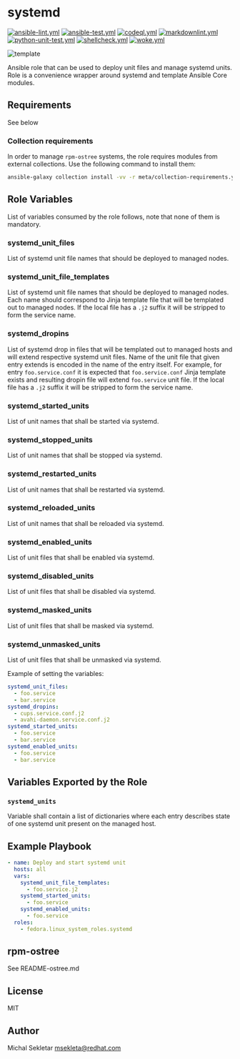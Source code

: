 # systemd

[![ansible-lint.yml](https://github.com/fedora.linux_system_roles.systemd/actions/workflows/ansible-lint.yml/badge.svg)](https://github.com/fedora.linux_system_roles.systemd/actions/workflows/ansible-lint.yml) [![ansible-test.yml](https://github.com/fedora.linux_system_roles.systemd/actions/workflows/ansible-test.yml/badge.svg)](https://github.com/fedora.linux_system_roles.systemd/actions/workflows/ansible-test.yml) [![codeql.yml](https://github.com/fedora.linux_system_roles.systemd/actions/workflows/codeql.yml/badge.svg)](https://github.com/fedora.linux_system_roles.systemd/actions/workflows/codeql.yml) [![markdownlint.yml](https://github.com/fedora.linux_system_roles.systemd/actions/workflows/markdownlint.yml/badge.svg)](https://github.com/fedora.linux_system_roles.systemd/actions/workflows/markdownlint.yml) [![python-unit-test.yml](https://github.com/fedora.linux_system_roles.systemd/actions/workflows/python-unit-test.yml/badge.svg)](https://github.com/fedora.linux_system_roles.systemd/actions/workflows/python-unit-test.yml) [![shellcheck.yml](https://github.com/fedora.linux_system_roles.systemd/actions/workflows/shellcheck.yml/badge.svg)](https://github.com/fedora.linux_system_roles.systemd/actions/workflows/shellcheck.yml) [![woke.yml](https://github.com/fedora.linux_system_roles.systemd/actions/workflows/woke.yml/badge.svg)](https://github.com/fedora.linux_system_roles.systemd/actions/workflows/woke.yml)

![template](https://github.com/fedora.linux_system_roles.systemd/workflows/tox/badge.svg)

Ansible role that can be used to deploy unit files and manage systemd units. Role is a convenience
wrapper around systemd and template Ansible Core modules.

## Requirements

See below

### Collection requirements

In order to manage `rpm-ostree` systems, the role requires modules from external
collections.  Use the following command to install them:

```bash
ansible-galaxy collection install -vv -r meta/collection-requirements.yml
```

## Role Variables

List of variables consumed by the role follows, note that none of them is mandatory.

### systemd_unit_files

List of systemd unit file names that should be deployed to managed nodes.

### systemd_unit_file_templates

List of systemd unit file names that should be deployed to managed nodes. Each name should
correspond to Jinja template file that will be templated out to managed nodes. If the local
file has a `.j2` suffix it will be stripped to form the service name.

### systemd_dropins

List of systemd drop in files that will be templated out to managed hosts and will extend
respective systemd unit files. Name of the unit file that given entry extends is encoded in
the name of the entry itself. For example, for entry `foo.service.conf` it is expected that
`foo.service.conf` Jinja template exists and resulting dropin file will extend `foo.service`
unit file. If the local file has a `.j2` suffix it will be stripped to form the service
name.

### systemd_started_units

List of unit names that shall be started via systemd.

### systemd_stopped_units

List of unit names that shall be stopped via systemd.

### systemd_restarted_units

List of unit names that shall be restarted via systemd.

### systemd_reloaded_units

List of unit names that shall be reloaded via systemd.

### systemd_enabled_units

List of unit files that shall be enabled via systemd.

### systemd_disabled_units

List of unit files that shall be disabled via systemd.

### systemd_masked_units

List of unit files that shall be masked via systemd.

### systemd_unmasked_units

List of unit files that shall be unmasked via systemd.

Example of setting the variables:

```yaml
systemd_unit_files:
  - foo.service
  - bar.service
systemd_dropins:
  - cups.service.conf.j2
  - avahi-daemon.service.conf.j2
systemd_started_units:
  - foo.service
  - bar.service
systemd_enabled_units:
  - foo.service
  - bar.service
```

## Variables Exported by the Role

### `systemd_units`

Variable shall contain a list of dictionaries where each entry describes state of one systemd unit
present on the managed host.

## Example Playbook

```yaml
- name: Deploy and start systemd unit
  hosts: all
  vars:
    systemd_unit_file_templates:
      - foo.service.j2
    systemd_started_units:
      - foo.service
    systemd_enabled_units:
      - foo.service
  roles:
    - fedora.linux_system_roles.systemd
```

## rpm-ostree

See README-ostree.md

## License

MIT

## Author

Michal Sekletar <msekleta@redhat.com>
